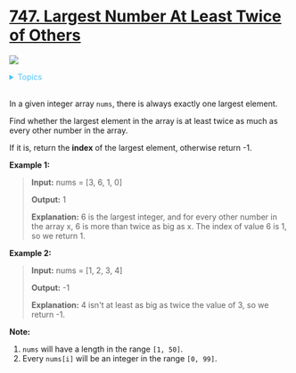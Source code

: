 # [747. Largest Number At Least Twice of Others](https://leetcode.com/problems/largest-number-at-least-twice-of-others/description/)

![](https://img.shields.io/badge/Difficulty-Easy-green.svg)

<details>
<summary style="color:#4FC3F7">Topics</summary>

* [`Array`](https://leetcode.com/tag/array/)

</details>
<br />


In a given integer array `nums`, there is always exactly one largest element.

Find whether the largest element in the array is at least twice as much as every other number in the array.

If it is, return the **index** of the largest element, otherwise return -1.


**Example 1:**

>  **Input:** nums = [3, 6, 1, 0]
>
>  **Output:** 1
>
>  **Explanation:** 6 is the largest integer, and for every other number in the array x,
>  6 is more than twice as big as x.  The index of value 6 is 1, so we return 1.


**Example 2:**

>  **Input:** nums = [1, 2, 3, 4]
>
>  **Output:** -1
>
>  **Explanation:** 4 isn't at least as big as twice the value of 3, so we return -1.


**Note:**

 1. `nums` will have a length in the range `[1, 50]`.
 2. Every `nums[i]` will be an integer in the range `[0, 99]`.